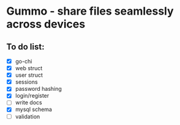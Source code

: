 # Gummo - share files seamlessly across devices

## To do list:

- [x] go-chi
- [x] web struct
- [x] user struct
- [x] sessions
- [x] password hashing
- [x] login/register
- [ ] write docs
- [x] mysql schema
- [ ] validation

